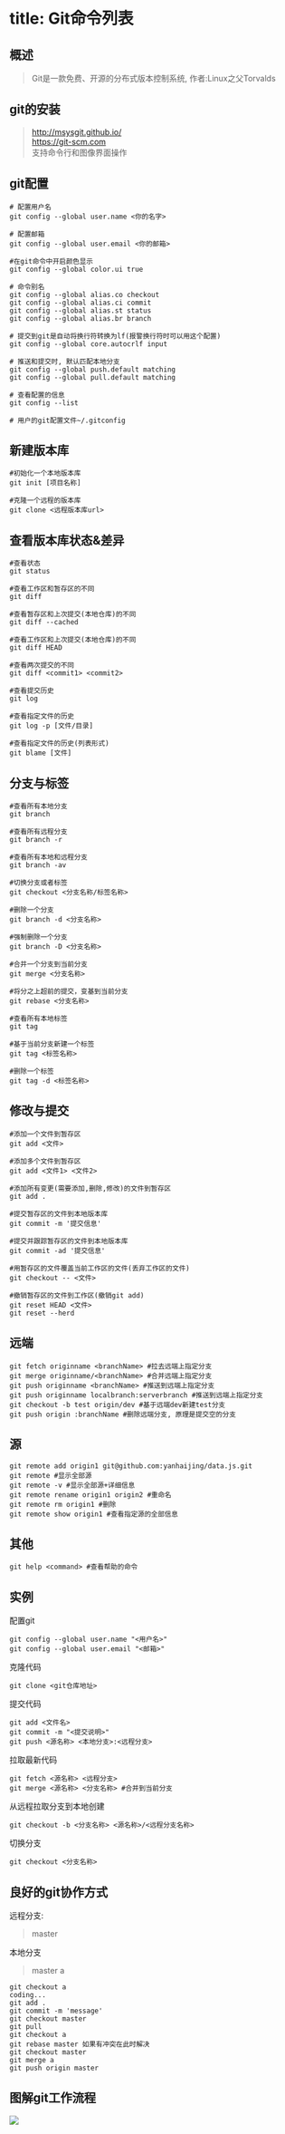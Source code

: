 title: Git命令列表
=================

## 概述
> Git是一款免费、开源的分布式版本控制系统, 作者:Linux之父Torvalds 

## git的安装
> http://msysgit.github.io/  
> https://git-scm.com  
> 支持命令行和图像界面操作  

## git配置 

```shell
# 配置用户名
git config --global user.name <你的名字>

# 配置邮箱
git config --global user.email <你的邮箱>

#在git命令中开启颜色显示
git config --global color.ui true

# 命令别名
git config --global alias.co checkout
git config --global alias.ci commit
git config --global alias.st status
git config --global alias.br branch

# 提交到git是自动将换行符转换为lf(报警换行符时可以用这个配置)
git config --global core.autocrlf input

# 推送和提交时, 默认匹配本地分支
git config --global push.default matching
git config --global pull.default matching

# 查看配置的信息
git config --list

# 用户的git配置文件~/.gitconfig
```

## 新建版本库

```shell
#初始化一个本地版本库
git init [项目名称]

#克隆一个远程的版本库
git clone <远程版本库url>
```

## 查看版本库状态&差异

```shell
#查看状态
git status

#查看工作区和暂存区的不同
git diff

#查看暂存区和上次提交(本地仓库)的不同
git diff --cached

#查看工作区和上次提交(本地仓库)的不同
git diff HEAD

#查看两次提交的不同
git diff <commit1> <commit2>

#查看提交历史
git log

#查看指定文件的历史
git log -p [文件/目录]

#查看指定文件的历史(列表形式)
git blame [文件]
```

## 分支与标签

```shell
#查看所有本地分支
git branch

#查看所有远程分支
git branch -r

#查看所有本地和远程分支
git branch -av

#切换分支或者标签
git checkout <分支名称/标签名称>

#删除一个分支
git branch -d <分支名称>

#强制删除一个分支
git branch -D <分支名称>

#合并一个分支到当前分支
git merge <分支名称>

#将分之上超前的提交，变基到当前分支
git rebase <分支名称>

#查看所有本地标签
git tag

#基于当前分支新建一个标签
git tag <标签名称>

#删除一个标签
git tag -d <标签名称>
```

## 修改与提交

```shell
#添加一个文件到暂存区
git add <文件>

#添加多个文件到暂存区
git add <文件1> <文件2>

#添加所有变更(需要添加,删除,修改)的文件到暂存区
git add .

#提交暂存区的文件到本地版本库
git commit -m '提交信息'

#提交并跟踪暂存区的文件到本地版本库
git commit -ad '提交信息'

#用暂存区的文件覆盖当前工作区的文件(丢弃工作区的文件)
git checkout -- <文件>

#撤销暂存区的文件到工作区(撤销git add)
git reset HEAD <文件>
git reset --herd
```

## 远端
    git fetch originname <branchName> #拉去远端上指定分支
    git merge originname/<branchName> #合并远端上指定分支
    git push originname <branchName> #推送到远端上指定分支
    git push originname localbranch:serverbranch #推送到远端上指定分支
    git checkout -b test origin/dev #基于远端dev新建test分支
    git push origin :branchName #删除远端分支, 原理是提交空的分支

## 源
    git remote add origin1 git@github.com:yanhaijing/data.js.git
    git remote #显示全部源
    git remote -v #显示全部源+详细信息
    git remote rename origin1 origin2 #重命名
    git remote rm origin1 #删除
    git remote show origin1 #查看指定源的全部信息

## 其他
    git help <command> #查看帮助的命令


## 实例
配置git  

    git config --global user.name "<用户名>"
    git config --global user.email "<邮箱>"

克隆代码  

    git clone <git仓库地址>
提交代码

    git add <文件名>
    git commit -m "<提交说明>"
    git push <源名称> <本地分支>:<远程分支>

拉取最新代码

    git fetch <源名称> <远程分支>
    git merge <源名称> <分支名称> #合并到当前分支

从远程拉取分支到本地创建

    git checkout -b <分支名称> <源名称>/<远程分支名称>
切换分支
    
    git checkout <分支名称>
    

## 良好的git协作方式
远程分支:
> master    

本地分支
>master
    a

```shell
git checkout a
coding...
git add .
git commit -m 'message'
git checkout master
git pull
git checkout a
git rebase master 如果有冲突在此时解决
git checkout master
git merge a
git push origin master
```

## 图解git工作流程
![](/assets/img/git/git.jpg)
